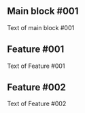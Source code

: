 <h2>Main block #001</h2>
<p>Text of main block #001</p>


<h2>Feature #001</h2>
<p>Text of Feature #001</p>

<h2>Feature #002</h2>
<p>Text of Feature #002</p>

